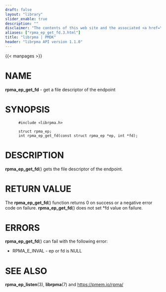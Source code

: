 ```yaml
---
draft: false
layout: "library"
slider_enable: true
description: ""
disclaimer: "The contents of this web site and the associated <a href=\"https://github.com/pmem\">GitHub repositories</a> are BSD-licensed open source."
aliases: ["rpma_ep_get_fd.3.html"]
title: "librpma | PMDK"
header: "librpma API version 1.1.0"
---
```

{{< manpages >}}

[comment]: <> (SPDX-License-Identifier: BSD-3-Clause)
[comment]: <> (Copyright 2020-2022, Intel Corporation)

NAME
====

**rpma\_ep\_get\_fd** - get a file descriptor of the endpoint

SYNOPSIS
========

          #include <librpma.h>

          struct rpma_ep;
          int rpma_ep_get_fd(const struct rpma_ep *ep, int *fd);

DESCRIPTION
===========

**rpma\_ep\_get\_fd**() gets the file descriptor of the endpoint.

RETURN VALUE
============

The **rpma\_ep\_get\_fd**() function returns 0 on success or a negative
error code on failure. **rpma\_ep\_get\_fd**() does not set \*fd value
on failure.

ERRORS
======

**rpma\_ep\_get\_fd**() can fail with the following error:

-   RPMA\_E\_INVAL - ep or fd is NULL

SEE ALSO
========

**rpma\_ep\_listen**(3), **librpma**(7) and https://pmem.io/rpma/
